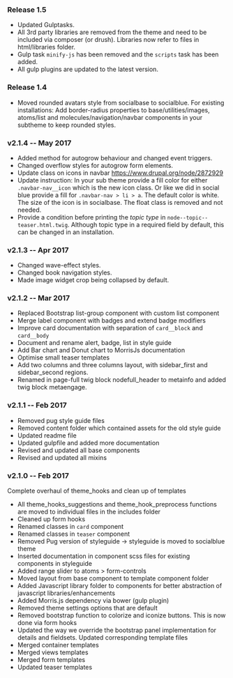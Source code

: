 ### Release 1.5
* Updated Gulptasks. 
* All 3rd party libraries are removed from the theme and need to be included via
composer (or drush). Libraries now refer to files in html/libraries folder. 
* Gulp task `minify-js` has been removed and the `scripts` task has been added.
* All gulp plugins are updated to the latest version.  


### Release 1.4
* Moved rounded avatars style from socialbase to socialblue. For existing
installations: Add border-radius properties to base/utilities/images, atoms/list
and molecules/navigation/navbar components in your subtheme to keep rounded
styles.

### v2.1.4 -- May 2017
* Added method for autogrow behaviour and changed event triggers.
* Changed overflow styles for autogrow form elements.
* Update class on icons in navbar https://www.drupal.org/node/2872929
* Update instruction: In your sub theme provide a fill color for either
`.navbar-nav__icon` which is the new icon class. Or like we did in social blue
provide a fill for `.navbar-nav > li > a`. The default color is white. The size
of the icon is in socialbase. The float class is removed and not needed.
* Provide a condition before printing the *topic type* in
`node--topic--teaser.html.twig`. Although topic type in a required field by
default, this can be changed in an installation.

### v2.1.3 -- Apr 2017
* Changed wave-effect styles.
* Changed book navigation styles.
* Made image widget crop being collapsed by default.

### v2.1.2 -- Mar 2017
* Replaced Bootstrap list-group component with custom list component
* Merge label component with badges and extend badge modifiers
* Improve card documentation with separation of `card__block` and `card__body`
* Document and rename alert, badge, list in style guide
* Add Bar chart and Donut chart to MorrisJs documentation
* Optimise small teaser templates
* Add two columns and three columns layout, with sidebar_first and
sidebar_second regions.
* Renamed in page-full twig block nodefull_header to metainfo and added twig
block metaengage.

### v2.1.1 -- Feb 2017
* Removed pug style guide files
* Removed content folder which contained assets for the old style guide
* Updated readme file
* Updated gulpfile and added more documentation
* Revised and updated all base components
* Revised and updated all mixins

### v2.1.0 -- Feb 2017

Complete overhaul of theme_hooks and clean up of templates

* All theme_hooks_suggestions and theme_hook_preprocess functions are moved to
individual files in the includes folder
* Cleaned up form hooks
* Renamed classes in `card` component
* Renamed classes in `teaser` component
* Removed Pug version of styleguide -> styleguide is moved to socialblue theme
* Inserted documentation in component scss files for existing components in
styleguide
* Added range slider to atoms > form-controls
* Moved layout from base component to template component folder
* Added Javascript library folder to components for better abstraction of
javascript libraries/enhancements
* Added Morris.js dependency via bower (gulp plugin)
* Removed theme settings options that are default
* Removed bootstrap function to colorize and iconize buttons. This is now done
via form hooks
* Updated the way we override the bootstrap panel implementation for details and
fieldsets. Updated corresponding template files
* Merged container templates
* Merged views templates
* Merged form templates
* Updated teaser templates
